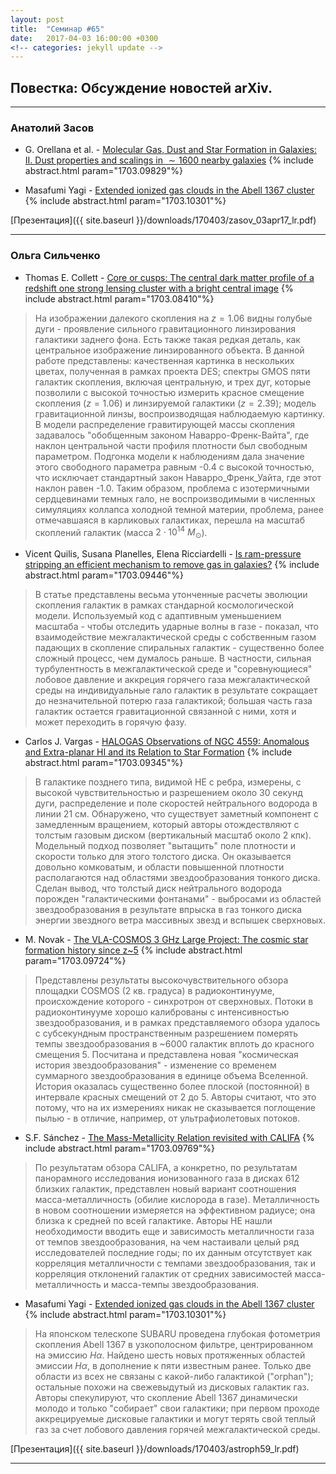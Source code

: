 ```yaml
---
layout: post
title:  "Семинар #65"
date:   2017-04-03 16:00:00 +0300
<!-- categories: jekyll update -->
---
```

## Повестка: Обсуждение новостей arXiv.

***

### Анатолий Засов

- G. Orellana et al. - [Molecular Gas, Dust and Star Formation in Galaxies: II. Dust properties and scalings in $\sim 1600$ nearby galaxies](https://arxiv.org/abs/1703.09829)
{% include abstract.html param="1703.09829"%}

- Masafumi Yagi - [Extended ionized gas clouds in the Abell 1367 cluster](https://arxiv.org/abs/1703.10301)
{% include abstract.html param="1703.10301"%}

[Презентация]({{ site.baseurl  }}/downloads/170403/zasov_03apr17_lr.pdf)

***

### Ольга Сильченко

- Thomas E. Collett - [Core or cusps: The central dark matter profile of a redshift one strong lensing cluster with a bright central image](https://arxiv.org/abs/1703.08410) {% include abstract.html param="1703.08410"%}

> На изображении далекого скопления на $z=1.06$ видны голубые дуги - проявление сильного
гравитационного линзирования галактики заднего фона. Есть также такая редкая деталь,
как центральное изображение линзированного объекта. В данной работе представлены:
качественная картинка в нескольких цветах, полученная в рамках проекта DES; спектры GMOS
пяти галактик скопления, включая центральную, и трех дуг, которые позволили с высокой
точностью измерить красное смещение скопления ($z=1.06$) и линзируемой галактики ($z=2.39$);
модель гравитационной линзы, воспроизводящая наблюдаемую картинку. В модели распределение
гравитирующей массы скопления задавалось "обобщенным законом Наварро-Френк-Вайта", где
наклон центральной части профиля плотности был свободным параметром. Подгонка модели
к наблюдениям дала значение этого свободного параметра равным -0.4 с высокой точностью,
что исключает стандартный закон Наварро_Френк_Уайта, где этот наклон равен -1.0. Таким
образом, проблема с изотермичными сердцевинами темных гало, не воспроизводимыми в численных
симуляциях коллапса холодной темной материи, проблема, ранее отмечавшаяся в карликовых
галактиках, перешла на масштаб скоплений галактик (масса $2 \cdot 10^{14}$ $M_\odot$).

- Vicent Quilis, Susana Planelles, Elena Ricciardelli - [Is ram-pressure stripping an efficient mechanism to remove gas in galaxies?](https://arxiv.org/abs/1703.09446)
{% include abstract.html param="1703.09446"%}

> В статье представлены весьма утонченные расчеты эволюции скопления галактик в рамках 
стандарной космологической модели. Используемый код с адаптивным уменьшением масштаба -
чтобы отследить ударные волны в газе - показал, что взаимодействие межгалактической среды
с собственным газом падающих в скопление спиральных галактик - существенно более сложный
процесс, чем думалось раньше. В частности, сильная турбулентность в межгалактической
среде и "соревнующиеся" лобовое давление и аккреция горячего газа межгалактической среды
на индивидуальные гало галактик в результате сокращает до незначительной потерю газа
галактикой; большая часть газа галактик остается гравитационной связанной с ними, хотя
и может переходить в горячую фазу.

- Carlos J. Vargas - [HALOGAS Observations of NGC 4559: Anomalous and Extra-planar HI and its Relation to Star Formation](https://arxiv.org/abs/1703.09345)
{% include abstract.html param="1703.09345"%}

> В галактике позднего типа, видимой НЕ с ребра, измерены, с высокой чувствительностью и разрешением
около 30 секунд дуги, распределение и поле скоростей нейтрального водорода в линии 21 см. Обнаружено,
что существует заметный компонент с замедленным вращением, который авторы отождествляют с толстым
газовым диском (вертикальный масштаб около 2 кпк). Модельный подход позволяет "вытащить" поле плотности
и скорости только для этого толстого диска. Он оказывается довольно комковатым, и области повышенной
плотности располагаются над областями звездообразования тонкого диска. Сделан вывод, что толстый
диск нейтрального водорода порожден "галактическими фонтанами" - выбросами из областей звездообразования
в результате впрыска в газ тонкого диска энергии звездного ветра массивных звезд и вспышек сверхновых.

- M. Novak - [The VLA-COSMOS 3 GHz Large Project: The cosmic star formation history since z~5](https://arxiv.org/abs/1703.09724)
{% include abstract.html param="1703.09724"%}

> Представлены результаты высокочувствительного обзора площадки COSMOS (2 кв. градуса) в радиоконтинууме, 
происхождение которого - синхротрон от сверхновых. Потоки в радиоконтинууме хорошо калиброваны с
интенсивностью звездообразования, и в рамках представляемого обзора удалось с субсекундным пространственным
разрешением померять темпы звездообразования в ~6000 галактик вплоть до красного смещения 5. Посчитана
и представлена новая "космическая история звездообразования" - изменение со временем суммарного
звездообразования в единице объема Вселенной. История оказалась существенно более плоской (постоянной)
в интервале красных смещений от 2 до 5. Авторы считают, что это потому, что на их измерениях никак
не сказывается поглощение пылью - в отличие, например, от ультрафиолетовых потоков.

- S.F. S&#xe1;nchez - [The Mass-Metallicity Relation revisited with CALIFA](https://arxiv.org/abs/1703.09769)
{% include abstract.html param="1703.09769"%}

> По результатам обзора CALIFA, а конкретно, по результатам панорамного исследования ионизованного
газа в дисках 612 близких галактик, представлен новый вариант соотношения масса-металличность (обилие
кислорода в газе). Металличность в новом соотношении измеряется на эффективном радиусе; она близка
к средней по всей галактике. Авторы НЕ нашли необходимости вводить еще и зависимость металличности
газа от темпов звездообразования, на чем настаивали целый ряд исследователей последние годы; по их
данным отсутствует как корреляция металличности с темпами звездообразования, так и корреляция отклонений
галактик от средних зависимостей масса-металличность и масса-темпы звездообразования.

- Masafumi Yagi - [Extended ionized gas clouds in the Abell 1367 cluster](https://arxiv.org/abs/1703.10301)
{% include abstract.html param="1703.10301"%}

> На японском телескопе SUBARU проведена глубокая фотометрия скопления Abell 1367 в узкополосном
фильтре, центрированном на эмиссию $H\alpha$. Найдено шесть новых протяженных областей эмиссии
$H\alpha$, в дополнение к пяти известным ранее. Только две области из всех не связаны с какой-либо
галактикой ("orphan"); остальные похожи на свежевыдутый из дисковых галактик газ. Авторы спекулируют,
что скопление Abell 1367 динамически молодо и только "собирает" свои галактики; при первом проходе
аккрецируемые дисковые галактики и могут терять свой теплый газ за счет лобового давления горячей
межгалактической среды. 

[Презентация]({{ site.baseurl  }}/downloads/170403/astroph59_lr.pdf)

***
